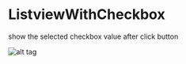 # ListviewWithCheckbox
show the selected checkbox value after click button

![alt tag](https://s5.postimg.org/hrm1uccyf/Screenshot_2016_06_17_09_46_53.png)
